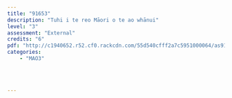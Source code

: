 ```yaml
---
title: "91653"
description: "Tuhi i te reo Māori o te ao whānui"
level: "3"
assessment: "External"
credits: "6"
pdf: "http://c1940652.r52.cf0.rackcdn.com/55d540cfff2a7c5951000064/as91653.pdf"
categories:
    - "MAO3"
    
    
    
    
---
```

